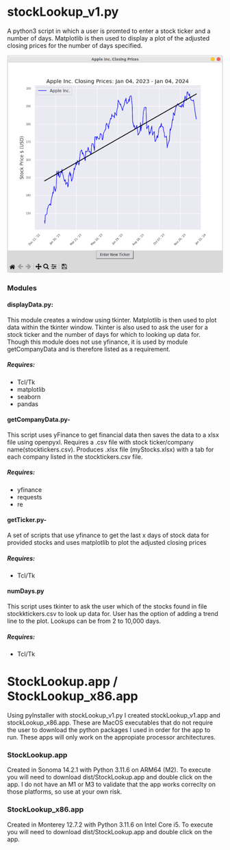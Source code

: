 # stockLookup_v1.py
A python3 script in which a user is promted to enter a stock ticker and a number of days. Matplotlib is then used to display a plot of the adjusted closing prices for the number of days specified.

![StockLookup plot Ubuntu](screenShots/StockLookupPlot_Ubuntu.png "StockLookup Ubuntu")

### Modules
#### displayData.py:
This module creates a window using tkinter. Matplotlib is then used to plot data within the tkinter window. Tkinter is also used to ask the 
user for a stock ticker and the number of days for which to looking up data for. Though this module does not use yfinance, it is used by module getCompanyData and is therefore listed as a requirement.
##### Requires: 
- Tcl/Tk
- matplotlib
- seaborn
- pandas

#### getCompanyData.py-  
This script uses yFinance to get financial data then saves the data to a xlsx file using openpyxl.  Requires a .csv file with stock ticker/company name(stocktickers.csv).  Produces .xlsx file (myStocks.xlsx) with a tab for each company listed in the stocktickers.csv file.
##### Requires: 
- yfinance
- requests
- re

#### getTicker.py- 
A set of scripts that use yfinance to get the last x days of stock data for provided stocks and uses matplotlib to plot the adjusted closing prices
##### Requires: 
- Tcl/Tk

#### numDays.py
This script uses tkinter to ask the user which of the stocks found in file stockktickers.csv to look up data for.  User has the option of adding a trend line to the plot.  Lookups can be from 2 to 10,000 days.
##### Requires: 
- Tcl/Tk

# StockLookup.app / StockLookup_x86.app
Using pyInstaller with stockLookup_v1.py I created stockLookup_v1.app and stockLookup_x86.app. These are MacOS executables that do not require the user to download the python packages I used in order for the app to run.
These apps will only work on the appropiate processor architectures.

### StockLookup.app
 Created in Sonoma 14.2.1 with Python 3.11.6 on ARM64 (M2). To execute you will need to download dist/StockLookup.app and double click on the app.  I do not have an M1 or M3 to validate that the app works correclty on those platforms, so use at your own risk.

### StockLookup_x86.app
 Created in Monterey 12.7.2 with Python 3.11.6 on Intel Core i5. To execute you will need to download dist/StockLookup.app and double click on the app.